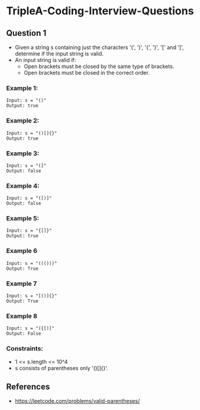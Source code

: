 # TripleA-Coding-Interview-Questions

## Question 1

- Given a string s containing just the characters '(', ')', '{', '}', '[' and ']', determine if the input string is valid.
- An input string is valid if:
    - Open brackets must be closed by the same type of brackets.
    - Open brackets must be closed in the correct order.

### Example 1:
```
Input: s = "()"
Output: true
```
### Example 2:
```
Input: s = "()[]{}"
Output: true
```
### Example 3:
```
Input: s = "(]"
Output: false
```
### Example 4:
```
Input: s = "([)]"
Output: false
```
### Example 5:
```
Input: s = "{[]}"
Output: true
```

### Example 6
```
Input: s = "((()))"
Output: True
```

### Example 7
```
Input: s = "[()]{}"
Output: True
```
### Example 8
```
Input: s = "({[)]"
Output: False
```

### Constraints:
- 1 <= s.length <= 10^4
- s consists of parentheses only '()[]{}'.

## References

- https://leetcode.com/problems/valid-parentheses/
